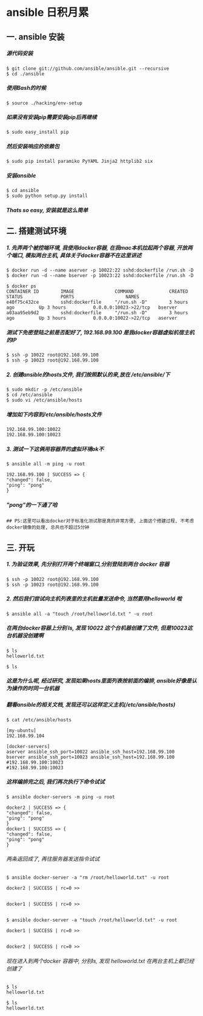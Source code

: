 # ansible 日积月累

## 一. ansible 安装

##### 源代码安装


    $ git clone git://github.com/ansible/ansible.git --recursive
    $ cd ./ansible
    
##### 使用Bash的时候

    $ source ./hacking/env-setup
    
##### 如果没有安装pip需要安装pip后再继续

    $ sudo easy_install pip
    
##### 然后安装响应的依赖包

    $ sudo pip install paramiko PyYAML Jinja2 httplib2 six
    
##### 安装ansible

    $ cd ansible
    $ sudo python setup.py install 

##### Thats so easy, 安装就是这么简单


## 二. 搭建测试环境

##### 1. 先弄两个被控端环境, 我使用docker容器, 在我mac本机拉起两个容器, 开放两个端口, 模拟两台主机, 具体关于docker容器不在这里讲述

    $ docker run -d --name aserver -p 10022:22 sshd:dockerfile /run.sh -D
    $ docker run -d --name bserver -p 10023:22 sshd:dockerfile /run.sh -D
    
    $ docker ps
    CONTAINER ID        IMAGE               COMMAND             CREATED             STATUS              PORTS                   NAMES
    e40f75c432ce        sshd:dockerfile     "/run.sh -D"        3 hours ago         Up 3 hours          0.0.0.0:10023->22/tcp   bserver
    a03aa95eb9d2        sshd:dockerfile     "/run.sh -D"        3 hours ago         Up 3 hours          0.0.0.0:10022->22/tcp   aserver
    
##### 测试下免密登陆之前是否配好了, 192.168.99.100 是我docker容器虚拟机宿主机的IP

    $ ssh -p 10022 root@192.168.99.100
    $ ssh -p 10023 root@192.168.99.100
    
##### 2. 创建ansible的hosts文件, 我们按照默认的来,放在 /etc/ansible/下

    $ sudo mkdir -p /etc/ansible
    $ cd /etc/ansible
    $ sudo vi /etc/ansible/hosts
    
##### 增加如下内容到/etc/ansible/hosts文件

    192.168.99.100:10022
    192.168.99.100:10023

##### 3. 测试一下这俩用容器弄的虚拟环境ok不

    $ ansible all -m ping -u root

    192.168.99.100 | SUCCESS => {
    "changed": false, 
    "ping": "pong"
    }
    
##### "pong"的一下通了哈

    ## PS:这里可以看出docker对于标准化测试那是真的非常方便, 上面这个搭建过程, 不考虑docker镜像的处理, 总共也不超过5分钟

## 三. 开玩

##### 1. 为验证效果, 先分别打开两个终端窗口,分别登陆到两台 docker 容器

    $ ssh -p 10022 root@192.168.99.100
    $ ssh -p 10023 root@192.168.99.100
    
##### 2. 然后我们尝试向主机列表里的主机批量发送命令, 当然要用helloworld 啦

    $ ansible all -a "touch /root/helloworld.txt " -u root
    
##### 在两台docker容器上分别 ls, 发现 10022 这个台机器创建了文件, 但是10023这台机器没创建啊

    $ ls
    helloworld.txt
    
    $ ls
    
##### 这是为什么呢, 经过研究, 发现如果hosts里面列表按前面的编排, ansible好像是认为操作的时同一台机器
##### 翻看ansible的相关文档, 发现还可以这样定义主机(/etc/ansible/hosts)
    
    $ cat /etc/ansible/hosts
    
    [my-ubuntu]
    192.168.99.104

    [docker-servers]
    aserver ansible_ssh_port=10022 ansible_ssh_host=192.168.99.100
    bserver ansible_ssh_port=10023 ansible_ssh_host=192.168.99.100
    #192.168.99.100:10023
    #192.168.99.100:10023
    
##### 这样编排完之后, 我们再次执行下命令试试

    $ ansible docker-servers -m ping -u root
    
    docker2 | SUCCESS => {
    "changed": false, 
    "ping": "pong"
    }
    docker1 | SUCCESS => {
    "changed": false, 
    "ping": "pong"
    }
    
###### 两条返回成了, 再往服务器发送指令试试

    $ ansible docker-server -a "rm /root/helloworld.txt" -u root
    
    docker2 | SUCCESS | rc=0 >>


    docker1 | SUCCESS | rc=0 >>
    
    
    $ ansible docker-server -a "touch /root/helloworld.txt" -u root

    docker1 | SUCCESS | rc=0 >>


    docker2 | SUCCESS | rc=0 >>
    
###### 现在进入到两个docker 容器中, 分别ls, 发现 helloworld.txt 在两台主机上都已经创建了

    $ ls
    helloworld.txt
    
    $ ls
    helloworld.txt
    
